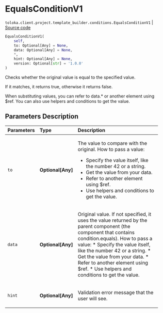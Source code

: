 # EqualsConditionV1
`toloka.client.project.template_builder.conditions.EqualsConditionV1` | [Source code](https://github.com/Toloka/toloka-kit/blob/v0.1.26/src/client/project/template_builder/conditions.py#L138)

```python
EqualsConditionV1(
    self,
    to: Optional[Any] = None,
    data: Optional[Any] = None,
    *,
    hint: Optional[Any] = None,
    version: Optional[str] = '1.0.0'
)
```

Checks whether the original value is equal to the specified value.


If it matches, it returns true, otherwise it returns false.

When substituting values, you can refer to data.* or another element using $ref. You can also use helpers and
conditions to get the value.

## Parameters Description

| Parameters | Type | Description |
| :----------| :----| :-----------|
`to`|**Optional\[Any\]**|<p>The value to compare with the original. How to pass a value:<ul><li>Specify the value itself, like the number 42 or a string.</li><li>Get the value from your data.</li><li>Refer to another element using $ref.</li><li>Use helpers and conditions to get the value.</li></ul></p>
`data`|**Optional\[Any\]**|<p>Original value. If not specified, it uses the value returned by the parent component (the component that contains condition.equals). How to pass a value:     * Specify the value itself, like the number 42 or a string.     * Get the value from your data.     * Refer to another element using $ref.     * Use helpers and conditions to get the value.</p>
`hint`|**Optional\[Any\]**|<p>Validation error message that the user will see.</p>
